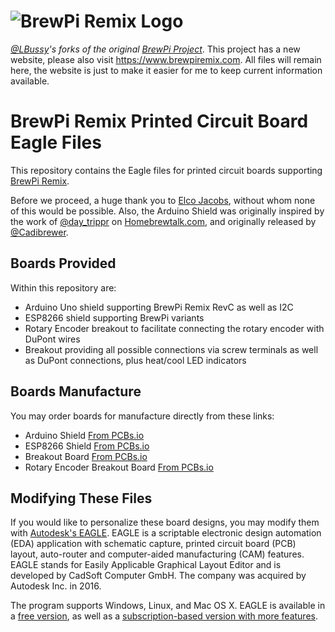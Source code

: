 # ![BrewPi Remix Logo](https://raw.githubusercontent.com/lbussy/brewpi-www-rmx/master/images/brewpi_logo.png)
*[@LBussy](https://github.com/lbussy)'s forks of the original [BrewPi Project](https://github.com/BrewPi)*.  This project has a new website, please also visit https://www.brewpiremix.com.  All files will remain here, the website is just to make it easier for me to keep current information available.

# BrewPi Remix Printed Circuit Board Eagle Files
This repository contains the Eagle files for printed circuit boards supporting [BrewPi Remix](https://www.brewpi.com/this-is-brewpi-0-2/).

Before we proceed, a huge thank you to [Elco Jacobs](https://github.com/elcojacobs), without whom none of this would be possible. Also, the Arduino Shield was originally inspired by the work of [@day_trippr](https://www.homebrewtalk.com/forum/members/day_trippr.81618/) on [Homebrewtalk.com](https://www.homebrewtalk.com/forum/threads/how-to-brewpi-lcd-add-on.510036/), and originally released by [@Cadibrewer](https://www.homebrewtalk.com/forum/members/cadibrewer.149782/).

## Boards Provided
Within this repository are:

- Arduino Uno shield supporting BrewPi Remix RevC as well as I2C
- ESP8266 shield supporting BrewPi variants
- Rotary Encoder breakout to facilitate connecting the rotary encoder with DuPont wires
- Breakout providing all possible connections via screw terminals as well as DuPont connections, plus heat/cool LED indicators

## Boards Manufacture
You may order boards for manufacture directly from these links:
- Arduino Shield [From PCBs.io](https://PCBs.io/share/zdeBw)
- ESP8266 Shield [From PCBs.io](https://PCBs.io/share/z5JLZ)
- Breakout Board [From PCBs.io](https://PCBs.io/share/zvpLA)
- Rotary Encoder Breakout Board [From PCBs.io](https://PCBs.io/share/zkPZ0)

## Modifying These Files
If you would like to personalize these board designs, you may modify them with [Autodesk's EAGLE](https://www.autodesk.com/products/eagle/overview). EAGLE is a scriptable electronic design automation (EDA) application with schematic capture, printed circuit board (PCB) layout, auto-router and computer-aided manufacturing (CAM) features. EAGLE stands for Easily Applicable Graphical Layout Editor and is developed by CadSoft Computer GmbH. The company was acquired by Autodesk Inc. in 2016.  

The program supports Windows, Linux, and Mac OS X.  EAGLE is available in a [free version](https://www.autodesk.com/products/eagle/free-download), as well as a [subscription-based version with more features](https://www.autodesk.com/products/eagle/compare).
